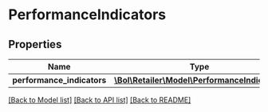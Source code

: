 # PerformanceIndicators

## Properties
Name | Type | Description | Notes
------------ | ------------- | ------------- | -------------
**performance_indicators** | [**\Bol\Retailer\Model\PerformanceIndicator[]**](PerformanceIndicator.md) |  | 

[[Back to Model list]](../README.md#documentation-for-models) [[Back to API list]](../README.md#documentation-for-api-endpoints) [[Back to README]](../README.md)


